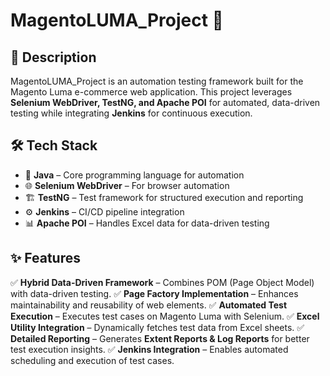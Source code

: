 # MagentoLUMA_Project 🚀

## 📝 Description
MagentoLUMA_Project is an automation testing framework built for the Magento Luma e-commerce web application. This project leverages **Selenium WebDriver, TestNG, and Apache POI** for automated, data-driven testing while integrating **Jenkins** for continuous execution.

## 🛠️ Tech Stack
- 🔹 **Java** – Core programming language for automation
- 🌐 **Selenium WebDriver** – For browser automation
- 🏗️ **TestNG** – Test framework for structured execution and reporting
- ⚙️ **Jenkins** – CI/CD pipeline integration
- 📊 **Apache POI** – Handles Excel data for data-driven testing

## ✨ Features
✅ **Hybrid Data-Driven Framework** – Combines POM (Page Object Model) with data-driven testing.
✅ **Page Factory Implementation** – Enhances maintainability and reusability of web elements.
✅ **Automated Test Execution** – Executes test cases on Magento Luma with Selenium.
✅ **Excel Utility Integration** – Dynamically fetches test data from Excel sheets.
✅ **Detailed Reporting** – Generates **Extent Reports & Log Reports** for better test execution insights.
✅ **Jenkins Integration** – Enables automated scheduling and execution of test cases.


